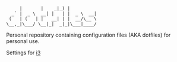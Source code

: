```
     |       |    _|_) |           
  _` |  _ \  __| |   | |  _ \  __| 
 (   | (   | |   __| | |  __/\__ \ 
\__,_|\___/ \__|_|  _|_|\___|____/ 
```

Personal repository containing configuration files (AKA dotfiles) for personal use.

Settings for [i3](DOCS/README.md)
